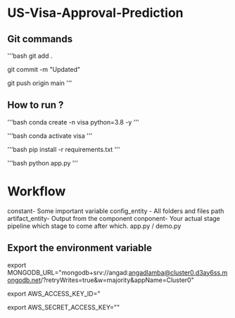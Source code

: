 # US-Visa-Approval-Prediction

## Git commands

'''bash
git add .

git commit -m "Updated"

git push origin main
'''


## How to run ?
'''bash
conda create -n visa python=3.8 -y
'''

'''bash
conda activate visa
'''

'''bash
pip install -r requirements.txt
'''

'''bash
python app.py
'''

# Workflow

constant-  Some important variable
config_entity - All folders and files path
artifact_entity- Output from the component
conponent-    Your actual stage
pipeline which stage to come after which. 
app.py / demo.py

## Export the environment variable
export MONGODB_URL="mongodb+srv://angad:angadlamba@cluster0.d3ay6ss.mongodb.net/?retryWrites=true&w=majority&appName=Cluster0"

export AWS_ACCESS_KEY_ID="

export AWS_SECRET_ACCESS_KEY=""